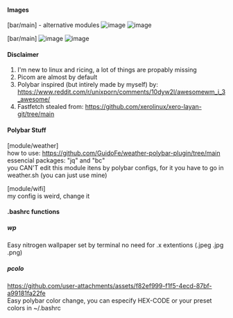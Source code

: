#### Images
[bar/main] - alternative modules
![image](https://github.com/user-attachments/assets/a7649086-8e00-4f03-aa23-47a6431dda44)
![image](https://github.com/user-attachments/assets/5c7e243d-9746-472e-bc27-e1b0a3c02b16)

[bar/main]
![image](https://github.com/user-attachments/assets/04d7f731-b6c5-4a3c-ab60-69c922a8a7a0)
![image](https://github.com/user-attachments/assets/6f47b779-5628-4790-8eee-8d5076c3f3f8)

#### Disclaimer
1. I'm new to linux and ricing, a lot of things are propably missing
2. Picom are almost by default
3. Polybar inspired (but intirely made by myself) by: https://www.reddit.com/r/unixporn/comments/10dyw2l/awesomewm_i_3_awesome/
4. Fastfetch stealed from: https://github.com/xerolinux/xero-layan-git/tree/main

#### Polybar Stuff
[module/weather] <br/>
how to use: https://github.com/GuidoFe/weather-polybar-plugin/tree/main <br/>
essencial packages: "jq" and "bc" <br/>
you CAN'T edit this module itens by polybar configs, for it you have to go in weather.sh (you can just use mine) <br/>

[module/wifi] <br/>
my config is weird, change it <br/>

#### .bashrc functions
##### wp

Easy nitrogen wallpaper set by terminal no need for .x extentions (.jpeg .jpg .png)
##### pcolo
https://github.com/user-attachments/assets/f82ef999-f1f5-4ecd-87bf-a99181fa22fe <br/>
Easy polybar color change, you can especify HEX-CODE or your preset colors in ~/.bashrc
